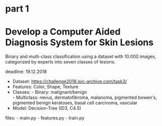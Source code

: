 # part 1
# Develop a Computer Aided Diagnosis System for Skin Lesions   

Binary and multi-class classification using a dataset with 10.000 images, categorized by experts into seven classes of lesions.  
  
deadline: 19.12.2018  
  
- Dataset: https://challenge2018.isic-archive.com/task3/
- Features: Color, Shape, Texture
- Classes:  - Binary: malignant/benign  
            - Multiclass: nevus, dermatofibroma, malanoma, pigmented bowen's, pigmented benign keratoses, basal cell carcinoma, vascular  
- Model: Decision-Tree (ID3, C4.5)  
  
files:  - main.py
        - features.py
        - train.py
